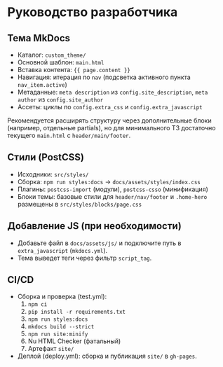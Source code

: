 # Руководство разработчика

## Тема MkDocs
-   Каталог: `custom_theme/`
-   Основной шаблон: `main.html`
-   Вставка контента: `{{ page.content }}`
-   Навигация: итерация по `nav` (подсветка активного пункта `nav_item.active`)
-   Метаданные: `meta description` из `config.site_description`, `meta author` из `config.site_author`
-   Ассеты: циклы по `config.extra_css` и `config.extra_javascript`

Рекомендуется расширять структуру через дополнительные блоки (например, отдельные partials), но для минимального ТЗ достаточно текущего `main.html` с `header/main/footer`.

## Стили (PostCSS)
-   Исходники: `src/styles/`
-   Сборка: `npm run styles:docs` → `docs/assets/styles/index.css`
-   Плагины: `postcss-import` (модули), `postcss-csso` (минификация)
-   Блоки темы: базовые стили для `header/nav/footer` и `.home-hero` размещены в `src/styles/blocks/page.css`

## Добавление JS (при необходимости)
-   Добавьте файл в `docs/assets/js/` и подключите путь в `extra_javascript` (`mkdocs.yml`).
-   Тема выведет теги через фильтр `script_tag`.

## CI/CD
-   Сборка и проверка (test.yml):
    1) `npm ci`
    2) `pip install -r requirements.txt`
    3) `npm run styles:docs`
    4) `mkdocs build --strict`
    5) `npm run site:minify`
    6) Nu HTML Checker (фатальный)
    7) Артефакт `site/`
-   Деплой (deploy.yml): сборка и публикация `site/` в `gh-pages`.
